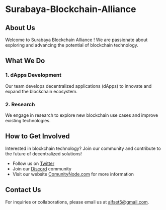 # Surabaya-Blockchain-Alliance

## About Us

Welcome to Surabaya Blockchain Alliance ! We are passionate about exploring and advancing the potential of blockchain technology.

## What We Do


### 1. dApps Development
Our team develops decentralized applications (dApps) to innovate and expand the blockchain ecosystem.

### 2. Research
We engage in research to explore new blockchain use cases and improve existing technologies.

## How to Get Involved

Interested in blockchain technology? Join our community and contribute to the future of decentralized solutions!

- Follow us on [Twitter](https://x.com/comunity_node)
- Join our [Discord](https://discord.gg/GXeuEBe3VX) community
- Visit our website [ComunityNode.com](https://comunitynode.my.id) for more information

## Contact Us

For inquiries or collaborations, please email us at alfset5@gmail.com.
